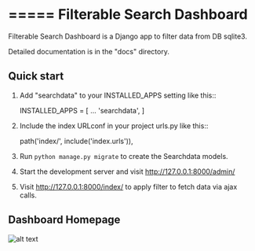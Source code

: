 =====
Filterable Search Dashboard
=====

Filterable Search Dashboard is a Django app to filter data from DB sqlite3.

Detailed documentation is in the "docs" directory.

Quick start
-----------

1. Add "searchdata" to your INSTALLED_APPS setting like this::

    INSTALLED_APPS = [
        ...
        'searchdata',
    ]

2. Include the index URLconf in your project urls.py like this::

    path('index/', include('index.urls')),

3. Run ``python manage.py migrate`` to create the Searchdata models.

4. Start the development server and visit http://127.0.0.1:8000/admin/

5. Visit http://127.0.0.1:8000/index/ to apply filter to fetch data via ajax calls.

Dashboard Homepage
-----------

![alt text](https://github.com/zahinazher/djangoprojects/blob/dashboard.png?raw=true)